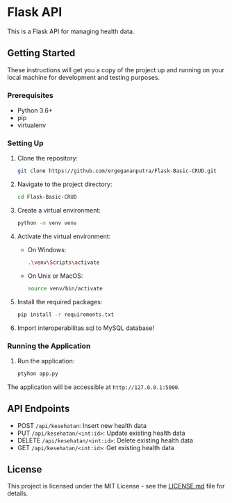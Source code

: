 # Flask API

This is a Flask API for managing health data.

## Getting Started

These instructions will get you a copy of the project up and running on your local machine for development and testing purposes.

### Prerequisites

- Python 3.6+
- pip
- virtualenv

### Setting Up

1. Clone the repository:
    ```bash
    git clone https://github.com/ergegananputra/Flask-Basic-CRUD.git
    ```

2. Navigate to the project directory:
    ```bash
    cd Flask-Basic-CRUD
    ```

3. Create a virtual environment:
    ```bash
    python -m venv venv
    ```

4. Activate the virtual environment:
    - On Windows:
        ```bash
        .\venv\Scripts\activate
        ```
    - On Unix or MacOS:
        ```bash
        source venv/bin/activate
        ```

5. Install the required packages:
    ```bash
    pip install -r requirements.txt
    ```
6. Import interoperabilitas.sql to MySQL database!

### Running the Application

1. Run the application:
    ```bash
    ptyhon app.py
    ```

The application will be accessible at `http://127.0.0.1:5000`.

## API Endpoints

- POST `/api/kesehatan`: Insert new health data
- PUT `/api/kesehatan/<int:id>`: Update existing health data
- DELETE `/api/kesehatan/<int:id>`: Delete existing health data
- GET `/api/kesehatan/<int:id>`: Get existing health data

## License

This project is licensed under the MIT License - see the [LICENSE.md](LICENSE.md) file for details.